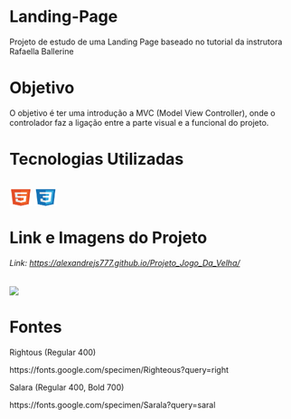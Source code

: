 # Landing-Page
Projeto de estudo de uma Landing Page baseado no tutorial da instrutora Rafaella Ballerine

# Objetivo

O objetivo é ter uma introdução a MVC (Model View Controller), onde o controlador faz a ligação entre a parte visual e a funcional do projeto.<br>

# Tecnologias Utilizadas

<div style="display: inline_block"><br>
  <img align="center" alt="ale-HTML" height="30" width="40" src="https://raw.githubusercontent.com/devicons/devicon/master/icons/html5/html5-original.svg">
  <img align="center" alt="ale-CSS" height="30" width="40" src="https://raw.githubusercontent.com/devicons/devicon/master/icons/css3/css3-original.svg"><br>

# Link e Imagens do Projeto
 
  <i>Link: https://alexandrejs777.github.io/Projeto_Jogo_Da_Velha/</i>
<br>  
  
  <div style="display: inline_block"><br>
    <img align="center" width:"70px" src="https://user-images.githubusercontent.com/85634326/147840970-d04387cb-2f57-4701-b082-63206ba9501e.png">
  </div>                                                                                                                                     
  
# Fontes
  
  <p>Rightous (Regular 400)</p>
  
  <p>https://fonts.google.com/specimen/Righteous?query=right</p>
  
  <p>Salara (Regular 400, Bold 700)</p>
  
  <p>https://fonts.google.com/specimen/Sarala?query=saral</p>
